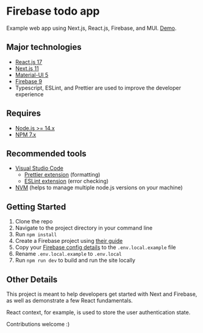 # Firebase todo app

Example web app using Next.js, React.js, Firebase, and MUI. [Demo](https://next-firebase-todo.hellosoftware.io).

## Major technologies

- [React.js 17](https://reactjs.org/)
- [Next.js 11](https://nextjs.org/)
- [Material-UI 5](https://mui.com/)
- [Firebase 9](https://firebase.google.com/)
- Typescript, ESLint, and Prettier are used to improve the developer experience

## Requires

- [Node.js >= 14.x](https://nodejs.org/en/)
- [NPM 7.x](https://github.blog/2021-02-02-npm-7-is-now-generally-available/)

## Recommended tools

- [Visual Studio Code](https://code.visualstudio.com/)
  - [Prettier extension](https://marketplace.visualstudio.com/items?itemName=esbenp.prettier-vscode) (formatting)
  - [ESLint extension](https://marketplace.visualstudio.com/items?itemName=dbaeumer.vscode-eslint) (error checking)
- [NVM](https://github.com/nvm-sh/nvm) (helps to manage multiple node.js versions on your machine)

## Getting Started

1. Clone the repo
2. Navigate to the project directory in your command line
3. Run `npm install`
4. Create a Firebase project using [their guide](https://firebase.google.com/docs/web/setup)
5. Copy your [Firebase config details](https://firebase.google.com/docs/web/setup#config-object) to the `.env.local.example` file
6. Rename `.env.local.example` to `.env.local`
7. Run `npm run dev` to build and run the site locally

## Other Details

This project is meant to help developers get started with Next and Firebase, as well as demonstrate a few React fundamentals.

React context, for example, is used to store the user authentication state.

Contributions welcome :)
